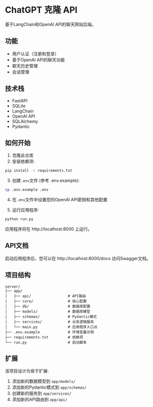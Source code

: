 # ChatGPT 克隆 API

基于LangChain和OpenAI API的聊天网站后端。

## 功能

- 用户认证（注册和登录）
- 基于OpenAI API的聊天功能
- 聊天历史管理
- 会话管理

## 技术栈

- FastAPI
- SQLite
- LangChain
- OpenAI API
- SQLAlchemy
- Pydantic

## 如何开始

1. 克隆此仓库
2. 安装依赖项:

```bash
pip install -r requirements.txt
```

3. 创建`.env`文件 (参考 .env.example):

```bash
cp .env.example .env
```

4. 在`.env`文件中设置您的OpenAI API密钥和其他配置

5. 运行应用程序:

```bash
python run.py
```

应用程序将在 http://localhost:8000 上运行。

## API文档

启动应用程序后，您可以在 http://localhost:8000/docs 访问Swagger文档。

## 项目结构

```
server/
├── app/
│   ├── api/                 # API路由
│   ├── core/                # 核心配置
│   ├── db/                  # 数据库配置
│   ├── models/              # 数据库模型
│   ├── schemas/             # Pydantic模式
│   ├── services/            # 业务逻辑服务
│   └── main.py              # 应用程序入口点
├── .env.example             # 环境变量示例
├── requirements.txt         # 依赖项
└── run.py                   # 启动脚本
```

## 扩展

该项目设计为易于扩展:

1. 添加新的数据模型到 `app/models/`
2. 添加新的Pydantic模式到 `app/schemas/`
3. 创建新的服务到 `app/services/`
4. 添加新的API路由到 `app/api/` 